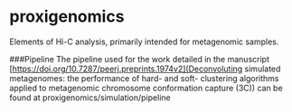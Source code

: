 proxigenomics
=============

Elements of Hi-C analysis, primarily intended for metagenomic samples.

###Pipeline
The pipeline used for the work detailed in the manuscript [https://doi.org/10.7287/peerj.preprints.1974v2](Deconvoluting simulated metagenomes: the performance of hard- and soft- clustering algorithms applied to metagenomic chromosome conformation capture (3C)) can be found at proxigenomics/simulation/pipeline

